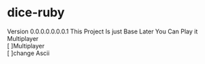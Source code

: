 # dice-ruby
Version 0.0.0.0.0.0.0.1
This Project Is just Base Later You Can Play it Multiplayer 
</br>
 [ ]Multiplayer
 </br>
 [ ]change Ascii
